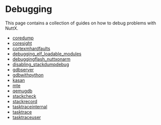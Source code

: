 Debugging
=========

This page contains a collection of guides on how to debug problems with
NuttX.
* [coredump]()
* [coresight]()
* [cortexmhardfaults]()
* [debugging_elf_loadable_modules]()
* [debuggingflash_nuttxonarm]()
* [disabling_stackdumpdebug]()
* [gdbserver]()
* [gdbwithpython]()
* [kasan]()
* [mte]()
* [qemugdb]()
* [stackcheck]()
* [stackrecord]()
* [tasktraceinternal]()
* [tasktrace]()
* [tasktraceuser]()
